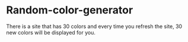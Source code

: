 # Random-color-generator
There is a site that has 30 colors and every time you refresh the site, 30 new colors will be displayed for you.
